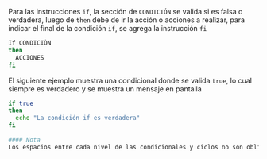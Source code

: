 Para las instrucciones `if`, la sección de `CONDICIÓN` se valida si es falsa o verdadera, luego de `then` debe de ir la acción o acciones a realizar, para indicar el final de la condición `if`, se agrega la instrucción `fi`
```bash
If CONDICIÓN
then
  ACCIONES
fi
```

El siguiente ejemplo muestra una condicional donde se valida `true`, lo cual siempre es verdadero y se muestra un mensaje en pantalla

```bash
if true
then
  echo "La condición if es verdadera"
fi

#### Nota
Los espacios entre cada nivel de las condicionales y ciclos no son obligatorios, pero se recomienda el agregarlos para estructurar de una manera más legible.
